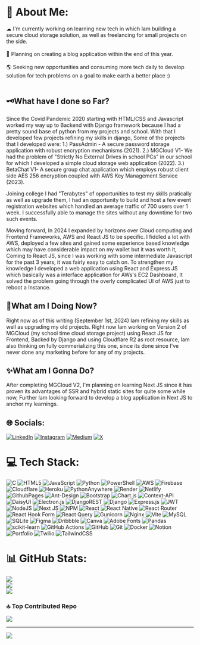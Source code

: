 # 👋 About Me:
☁ I'm currently working on learning new tech in which Iam building a secure cloud storage solution, as well as freelancing for small projects on the side.<br><br>📝 Planning on creating a blog application within the end of this year.<br><br>🌎 Seeking new opportunities and consuming more tech daily to develop solution for tech problems on a goal to make earth a better place :)<br><br>

## 🗝What have I done so Far?
Since the Covid Pandemic 2020 starting with HTML/CSS and Javascript worked my way up to Backend with Django framework because I had a pretty sound base of python from my projects and school. With that I developed few projects refining my skills in django, Some of the projects that I developed were:
1.) PassAdmin - A secure password storage application with robust encryption mechanisms (2021).
2.) MGCloud V1- We had the problem of "Strictly No External Drives in school PCs" in our school for which I developed a simple cloud storage web application (2022).
3.) BetaChat V1- A secure group chat application which employs robust client side AES 256 encryption coupled with AWS Key Management Service (2023).

Joining college I had "Terabytes" of opportunities to test my skills pratically as well as upgrade them, I had an opportunity to build and host a few event registration websites which handled an average traffic of 700 users over 1 week. I successfully able to manage the sites without any downtime for two such events.

Moving forward, In 2024 I expanded by horizons over Cloud computing and Frontend Frameworks, AWS and React JS to be specific. I fiddled a lot with AWS, deployed a few sites and gained some experience based knowledge which may have considerable impact on my wallet but it was worth it, Coming to React JS, since I was working with some intermediate Javascript for the past 3 years, it was fairly easy to catch on. To strengthen my knowledge I developed a web application using React and Express JS which basically was a interface application for AWs's EC2 Dashboard, It solved the problem going through the overly complicated UI of AWS just to reboot a Instance.

## 🎯What am I Doing Now?
Right now as of this writing (September 1st, 2024) Iam refining my skills as well as upgrading my old projects. Right now Iam working on Version 2 of MGCloud (my school time cloud storage project) using React JS for Frontend, Backed by Django and using Cloudflare R2 as root resource, Iam also thinking on fully commerializing this one, since its done since I've never done any marketing before for any of my projects.

## ✨What am I Gonna Do?
After completing MGCloud V2, I'm planning on learning Next JS since it has proven its advantages of SSR and hybrid static sites for quite some while now, Further Iam looking forward to develop a blog application in Next JS to anchor my learnings. 




## 🌐 Socials:
[![LinkedIn](https://img.shields.io/badge/LinkedIn-%230077B5.svg?logo=linkedin&logoColor=white)](https://linkedin.com/in/magudesh-k-9325852b6) [![Instagram](https://img.shields.io/badge/Instagram-%23E4405F.svg?logo=Instagram&logoColor=white)](https://instagram.com/magudesh.dev) [![Medium](https://img.shields.io/badge/Medium-12100E?logo=medium&logoColor=white)](https://medium.com/@magudesh2006) [![X](https://img.shields.io/badge/X-black.svg?logo=X&logoColor=white)](https://x.com/Magudesh_06) 

# 💻 Tech Stack:
![C](https://img.shields.io/badge/c-%2300599C.svg?style=flat&logo=c&logoColor=white) ![HTML5](https://img.shields.io/badge/html5-%23E34F26.svg?style=flat&logo=html5&logoColor=white) ![JavaScript](https://img.shields.io/badge/javascript-%23323330.svg?style=flat&logo=javascript&logoColor=%23F7DF1E) ![Python](https://img.shields.io/badge/python-3670A0?style=flat&logo=python&logoColor=ffdd54) ![PowerShell](https://img.shields.io/badge/PowerShell-%235391FE.svg?style=flat&logo=powershell&logoColor=white) ![AWS](https://img.shields.io/badge/AWS-%23FF9900.svg?style=flat&logo=amazon-aws&logoColor=white) ![Firebase](https://img.shields.io/badge/firebase-%23039BE5.svg?style=flat&logo=firebase) ![Cloudflare](https://img.shields.io/badge/Cloudflare-F38020?style=flat&logo=Cloudflare&logoColor=white) ![Heroku](https://img.shields.io/badge/heroku-%23430098.svg?style=flat&logo=heroku&logoColor=white) ![PythonAnywhere](https://img.shields.io/badge/pythonanywhere-%232F9FD7.svg?style=flat&logo=pythonanywhere&logoColor=151515) ![Render](https://img.shields.io/badge/Render-%46E3B7.svg?style=flat&logo=render&logoColor=white) ![Netlify](https://img.shields.io/badge/netlify-%23000000.svg?style=flat&logo=netlify&logoColor=#00C7B7) ![GithubPages](https://img.shields.io/badge/github%20pages-121013?style=flat&logo=github&logoColor=white) ![Ant-Design](https://img.shields.io/badge/-AntDesign-%230170FE?style=flat&logo=ant-design&logoColor=white) ![Bootstrap](https://img.shields.io/badge/bootstrap-%238511FA.svg?style=flat&logo=bootstrap&logoColor=white) ![Chart.js](https://img.shields.io/badge/chart.js-F5788D.svg?style=flat&logo=chart.js&logoColor=white) ![Context-API](https://img.shields.io/badge/Context--Api-000000?style=flat&logo=react) ![DaisyUI](https://img.shields.io/badge/daisyui-5A0EF8?style=flat&logo=daisyui&logoColor=white) ![Electron.js](https://img.shields.io/badge/Electron-191970?style=flat&logo=Electron&logoColor=white) ![DjangoREST](https://img.shields.io/badge/DJANGO-REST-ff1709?style=flat&logo=django&logoColor=white&color=ff1709&labelColor=gray) ![Django](https://img.shields.io/badge/django-%23092E20.svg?style=flat&logo=django&logoColor=white) ![Express.js](https://img.shields.io/badge/express.js-%23404d59.svg?style=flat&logo=express&logoColor=%2361DAFB) ![JWT](https://img.shields.io/badge/JWT-black?style=flat&logo=JSON%20web%20tokens) ![NodeJS](https://img.shields.io/badge/node.js-6DA55F?style=flat&logo=node.js&logoColor=white) ![Next JS](https://img.shields.io/badge/Next-black?style=flat&logo=next.js&logoColor=white) ![NPM](https://img.shields.io/badge/NPM-%23CB3837.svg?style=flat&logo=npm&logoColor=white) ![React](https://img.shields.io/badge/react-%2320232a.svg?style=flat&logo=react&logoColor=%2361DAFB) ![React Native](https://img.shields.io/badge/react_native-%2320232a.svg?style=flat&logo=react&logoColor=%2361DAFB) ![React Router](https://img.shields.io/badge/React_Router-CA4245?style=flat&logo=react-router&logoColor=white) ![React Hook Form](https://img.shields.io/badge/React%20Hook%20Form-%23EC5990.svg?style=flat&logo=reacthookform&logoColor=white) ![React Query](https://img.shields.io/badge/-React%20Query-FF4154?style=flat&logo=react%20query&logoColor=white) ![Gunicorn](https://img.shields.io/badge/gunicorn-%298729.svg?style=flat&logo=gunicorn&logoColor=white) ![Nginx](https://img.shields.io/badge/nginx-%23009639.svg?style=flat&logo=nginx&logoColor=white) ![Vite](https://img.shields.io/badge/vite-%23646CFF.svg?style=flat&logo=vite&logoColor=white) ![MySQL](https://img.shields.io/badge/mysql-4479A1.svg?style=flat&logo=mysql&logoColor=white) ![SQLite](https://img.shields.io/badge/sqlite-%2307405e.svg?style=flat&logo=sqlite&logoColor=white) ![Figma](https://img.shields.io/badge/figma-%23F24E1E.svg?style=flat&logo=figma&logoColor=white) ![Dribbble](https://img.shields.io/badge/Dribbble-EA4C89?style=flat&logo=dribbble&logoColor=white) ![Canva](https://img.shields.io/badge/Canva-%2300C4CC.svg?style=flat&logo=Canva&logoColor=white) ![Adobe Fonts](https://img.shields.io/badge/Adobe%20Fonts-000B1D.svg?style=flat&logo=Adobe%20Fonts&logoColor=white) ![Pandas](https://img.shields.io/badge/pandas-%23150458.svg?style=flat&logo=pandas&logoColor=white) ![scikit-learn](https://img.shields.io/badge/scikit--learn-%23F7931E.svg?style=flat&logo=scikit-learn&logoColor=white) ![GitHub Actions](https://img.shields.io/badge/github%20actions-%232671E5.svg?style=flat&logo=githubactions&logoColor=white) ![GitHub](https://img.shields.io/badge/github-%23121011.svg?style=flat&logo=github&logoColor=white) ![Git](https://img.shields.io/badge/git-%23F05033.svg?style=flat&logo=git&logoColor=white) ![Docker](https://img.shields.io/badge/docker-%230db7ed.svg?style=flat&logo=docker&logoColor=white) ![Notion](https://img.shields.io/badge/Notion-%23000000.svg?style=flat&logo=notion&logoColor=white) ![Portfolio](https://img.shields.io/badge/Portfolio-%23000000.svg?style=flat&logo=firefox&logoColor=#FF7139) ![Twilio](https://img.shields.io/badge/Twilio-F22F46?style=flat&logo=Twilio&logoColor=white) ![TailwindCSS](https://img.shields.io/badge/tailwindcss-%2338B2AC.svg?style=flat&logo=tailwind-css&logoColor=white)
# 📊 GitHub Stats:
![](https://github-readme-stats.vercel.app/api?username=Magudeshgit&theme=dark&hide_border=false&include_all_commits=false&count_private=false)<br/>
![](https://github-readme-streak-stats.herokuapp.com/?user=Magudeshgit&theme=dark&hide_border=false)<br/>
![](https://github-readme-stats.vercel.app/api/top-langs/?username=Magudeshgit&theme=dark&hide_border=false&include_all_commits=false&count_private=false&layout=compact)

### 🔝 Top Contributed Repo
![](https://github-contributor-stats.vercel.app/api?username=Magudeshgit&limit=5&theme=dark&combine_all_yearly_contributions=true)

---
[![](https://visitcount.itsvg.in/api?id=Magudeshgit&icon=0&color=0)](https://visitcount.itsvg.in)

<!-- Proudly created with GPRM ( https://gprm.itsvg.in ) -->

